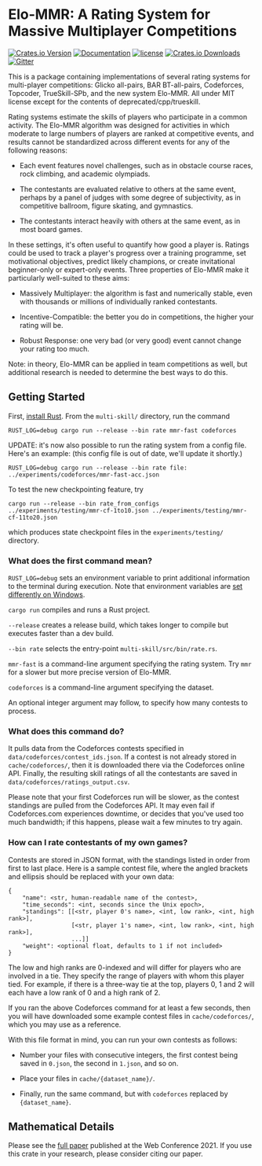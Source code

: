# Elo-MMR: A Rating System for Massive Multiplayer Competitions

[![Crates.io Version](https://img.shields.io/crates/v/multi-skill.svg)](https://crates.io/crates/multi-skill)
[![Documentation](https://docs.rs/multi-skill/badge.svg)](https://docs.rs/multi-skill)
[![license](https://img.shields.io/badge/license-MIT-blue.svg)](https://github.com/EbTech/Elo-MMR/blob/master/LICENSE)
[![Crates.io Downloads](https://img.shields.io/crates/d/multi-skill.svg)](https://crates.io/crates/multi-skill)
[![Gitter](https://badges.gitter.im/multi-skill/community.svg)](https://gitter.im/multi-skill/community?utm_source=badge&utm_medium=badge&utm_campaign=pr-badge)

This is a package containing implementations of several rating systems for multi-player competitions: Glicko all-pairs, BAR BT-all-pairs, Codeforces, Topcoder, TrueSkill-SPb, and the new system Elo-MMR. All under MIT license except for the contents of deprecated/cpp/trueskill.

Rating systems estimate the skills of players who participate in a common activity. The Elo-MMR algorithm was designed for activities in which moderate to large numbers of players are ranked at competitive events, and results cannot be standardized across different events for any of the following reasons:

- Each event features novel challenges, such as in obstacle course races, rock climbing, and academic olympiads.

- The contestants are evaluated relative to others at the same event, perhaps by a panel of judges with some degree of subjectivity, as in competitive ballroom, figure skating, and gymnastics.

- The contestants interact heavily with others at the same event, as in most board games.

In these settings, it's often useful to quantify how good a player is. Ratings could be used to track a player's progress over a training programme, set motivational objectives, predict likely champions, or create invitational beginner-only or expert-only events. Three properties of Elo-MMR make it particularly well-suited to these aims:

- Massively Multiplayer: the algorithm is fast and numerically stable, even with thousands or millions of individually ranked contestants.

- Incentive-Compatible: the better you do in competitions, the higher your rating will be.

- Robust Response: one very bad (or very good) event cannot change your rating too much.

Note: in theory, Elo-MMR can be applied in team competitions as well, but additional research is needed to determine the best ways to do this.

## Getting Started

First, [install Rust](https://www.rust-lang.org/tools/install). From the `multi-skill/` directory, run the command
```
RUST_LOG=debug cargo run --release --bin rate mmr-fast codeforces
```

UPDATE: it's now also possible to run the rating system from a config file. Here's an example: (this config file is out of date, we'll update it shortly.)
```
RUST_LOG=debug cargo run --release --bin rate file: ../experiments/codeforces/mmr-fast-acc.json
```

To test the new checkpointing feature, try
```
cargo run --release --bin rate_from_configs ../experiments/testing/mmr-cf-1to10.json ../experiments/testing/mmr-cf-11to20.json
```
which produces state checkpoint files in the `experiments/testing/` directory.

### What does the first command mean?

`RUST_LOG=debug` sets an environment variable to print additional information to the terminal during execution. Note that environment variables are [set differently on Windows](https://stackoverflow.com/questions/18433840/logging-rust-programs).

`cargo run` compiles and runs a Rust project.

`--release` creates a release build, which takes longer to compile but executes faster than a dev build.

`--bin rate` selects the entry-point `multi-skill/src/bin/rate.rs`.

`mmr-fast` is a command-line argument specifying the rating system. Try `mmr` for a slower but more precise version of Elo-MMR.

`codeforces` is a command-line argument specifying the dataset.

An optional integer argument may follow, to specify how many contests to process.

### What does this command do?

It pulls data from the Codeforces contests specified in `data/codeforces/contest_ids.json`. If a contest is not already stored in `cache/codeforces/`, then it is downloaded there via the Codeforces online API. Finally, the resulting skill ratings of all the contestants are saved in `data/codeforces/ratings_output.csv`.

Please note that your first Codeforces run will be slower, as the contest standings are pulled from the Codeforces API. It may even fail if Codeforces.com experiences downtime, or decides that you've used too much bandwidth; if this happens, please wait a few minutes to try again.

### How can I rate contestants of my own games?

Contests are stored in JSON format, with the standings listed in order from first to last place. Here is a sample contest file, where the angled brackets and ellipsis should be replaced with your own data:
```
{
    "name": <str, human-readable name of the contest>, 
    "time_seconds": <int, seconds since the Unix epoch>, 
    "standings": [[<str, player 0's name>, <int, low rank>, <int, high rank>], 
                  [<str, player 1's name>, <int, low rank>, <int, high rank>],
                  ...]]
    "weight": <optional float, defaults to 1 if not included>
}
```
The low and high ranks are 0-indexed and will differ for players who are involved in a tie. They specify the range of players with whom this player tied. For example, if there is a three-way tie at the top, players 0, 1 and 2 will each have a low rank of 0 and a high rank of 2.

If you ran the above Codeforces command for at least a few seconds, then you will have downloaded some example contest files in `cache/codeforces/`, which you may use as a reference.

With this file format in mind, you can run your own contests as follows:

- Number your files with consecutive integers, the first contest being saved in `0.json`, the second in `1.json`, and so on.

- Place your files in `cache/{dataset_name}/`.

- Finally, run the same command, but with `codeforces` replaced by `{dataset_name}`.

## Mathematical Details

Please see the [full paper](paper/EloMMR.pdf) published at the Web Conference 2021. If you use this crate in your research, please consider citing our paper.
